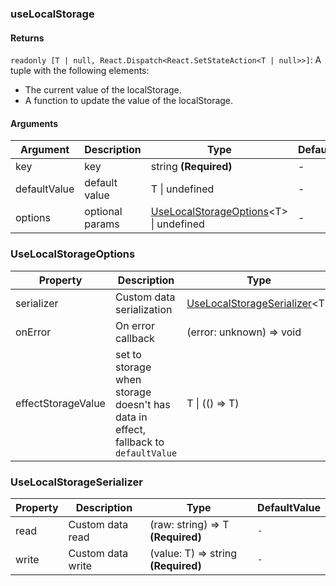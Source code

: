 ### useLocalStorage

#### Returns
`readonly [T | null, React.Dispatch<React.SetStateAction<T | null>>]`: A tuple with the following elements:
- The current value of the localStorage.
- A function to update the value of the localStorage.

#### Arguments
|Argument|Description|Type|DefaultValue|
|---|---|---|---|
|key|key|string  **(Required)**|-|
|defaultValue|default value|T \| undefined |-|
|options|optional params|[UseLocalStorageOptions](#UseLocalStorageOptions)&lt;T&gt; \| undefined |-|

### UseLocalStorageOptions

|Property|Description|Type|DefaultValue|
|---|---|---|---|
|serializer|Custom data serialization|[UseLocalStorageSerializer](#UseLocalStorageSerializer)&lt;T&gt; |`-`|
|onError|On error callback|(error: unknown) => void |``console.error``|
|effectStorageValue|set to storage when storage doesn't has data in effect, fallback to `defaultValue`|T \| (() => T) |`-`|

### UseLocalStorageSerializer

|Property|Description|Type|DefaultValue|
|---|---|---|---|
|read|Custom data read|(raw: string) => T  **(Required)**|`-`|
|write|Custom data write|(value: T) => string  **(Required)**|`-`|